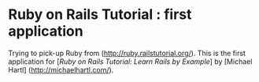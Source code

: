 # Ruby on Rails Tutorial : first application

Trying to pick-up Ruby from (http://ruby.railstutorial.org/).
This is the first application for [*Ruby on Rails Tutorial: Learn Rails by Example*] by [Michael Hartl] (http://michaelhartl.com/).
